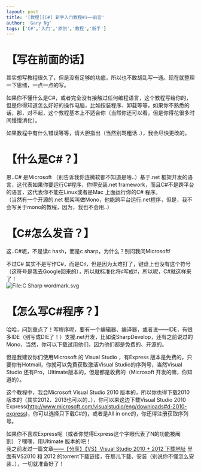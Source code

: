 ```yaml
---
layout: post
title: '[教程][C#] 新手入门教程#1——前言'
author: 'Gary Ng'
tags: ['C#','入门','原创','教程','新手']
---
```


#  【写在前面的话】

其实想写教程很久了，但是没有足够的功底，所以也不敢胡乱写一通。现在就整理一下思绪，一点一点的写。  
  
如果你不懂什么是C#，或者完全没有接触过任何编程语言，这个教程写给你的，但是你得知道怎么好好的操作电脑，比如按装程序、卸载等等，如果你不熟悉的话，那，对不起，这个教程基本上不适合你（当然你还可以看，但是你得花很多时间慢慢消化）。  
  
如果教程中有什么错误等等，请大胆指出（当然别骂粗话..），我会尽快更改的。  
  


#  【什么是C#？】

恩..C# 是Microsoft （别告诉我你连微软都不知道是啥..）基于.net 框架开发的语言，这代表如果你要运行C#程序，你得安装.net framework，而且C#不是跨平台的语言，这代表你不能在Linux或者是Mac 上面运行你的C# 程序。  
（当然有一个开源的.net 框架叫做Mono，他能跨平台运行.net程序，但是，我不会写关于mono的教程，因为，我也不会用..）  
  


#  【C#怎么发音？】

这..C#呢，不是读c hash，而是c sharp，为什么？别问我问Microsoft!  
  
不过C# 其实不是写作C#，而是C♯，但是因为太难打了，键盘上也没有这个符号（这符号是我去Google回来的），所以就标准化将♯写成#，所以呢，C#就这样来了！  
![File:C Sharp wordmark.svg](http://upload.wikimedia.org/wikipedia/commons/thumb/0/0d/C_Sharp_wordmark.svg/464px-C_Sharp_wordmark.svg.png)  
  


#  【怎么写C#程序？】

哈哈，问到重点了！写程序呢，要有一个编辑器、编译器，或者说——IDE，有很多IDE（别写成DIE了！）支援.net开发，比如说SharpDevelop，还有之前说过的Mono，当然，你可以下载试用他们，因为他们都是免费的、开源的。  
  
但是我建议你们使用Microsoft 的 Visual Studio ，有Express 版本是免费的，只要你有Hotmail，你就可以免费获取激活Visual Studio的序列号，当然Visual Studio 还有Pro，Ultimate版本的，但是都是收费的（Microsoft 开发的嘛，你知道的）。  
  
这个教程中，我会Microsoft Visual Studio 2010 版本的，所以你也得下载2010版本的（其实2012、2013也可以的..），你可以来这边下载Visual Studio 2010 Express(<http://www.microsoft.com/visualstudio/eng/downloads#d-2010-express>)，你可以选择只下载C#的，或者是All in one的，你还得注册获取序列号。  
  
如果你不喜欢Express呢（或者你觉得Express这个字眼代表了N的功能被阉割）？嘿嘿，用Ultimate 版本的吧！  
我之前发过一篇文章[——【分享】【VS】Visual Studio 2010 + 2012 下载地址](http://garyngzhongbo.blogspot.com/2013/06/vsvisual-studio-2010-2012.html) 里面有VS2010 和 2012 的torrent下载链接，在那儿下载、安装（别说你不懂怎么安装..），一切就准备好了！ 
